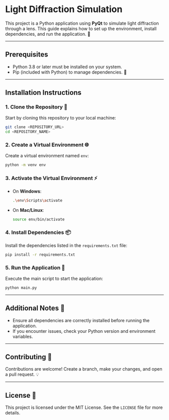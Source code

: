 # Light Diffraction Simulation

This project is a Python application using **PyQt** to simulate light diffraction through a lens. This guide explains how to set up the environment, install dependencies, and run the application. 🌟

---

## Prerequisites
- Python 3.8 or later must be installed on your system.
- Pip (included with Python) to manage dependencies. 🐍

---

## Installation Instructions

### 1. Clone the Repository 📂
Start by cloning this repository to your local machine:
```bash
git clone <REPOSITORY_URL>
cd <REPOSITORY_NAME>
```

### 2. Create a Virtual Environment 🌐
Create a virtual environment named `env`:
```bash
python -m venv env
```

### 3. Activate the Virtual Environment ⚡
- On **Windows**:
  ```bash
  .\env\Scripts\activate
  ```
- On **Mac/Linux**:
  ```bash
  source env/bin/activate
  ```

### 4. Install Dependencies 📦
Install the dependencies listed in the `requirements.txt` file:
```bash
pip install -r requirements.txt
```

### 5. Run the Application 🚀
Execute the main script to start the application:
```bash
python main.py
```

---

## Additional Notes 📝
- Ensure all dependencies are correctly installed before running the application.
- If you encounter issues, check your Python version and environment variables.

---

## Contributing 🤝
Contributions are welcome! Create a branch, make your changes, and open a pull request. 💡

---

## License 📜
This project is licensed under the MIT License. See the `LICENSE` file for more details.
